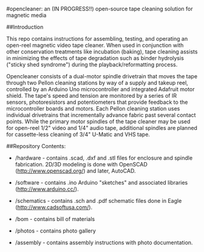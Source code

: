 #opencleaner: an (IN PROGRESS!!) open-source tape cleaning solution for magnetic media

##Introduction

This repo contains instructions for assembling, testing, and operating an open-reel magnetic video tape cleaner. When used in conjunction with other conservation treatments like incubation (baking), tape cleaning assists in minimizing the effects of tape degradation such as binder hydrolysis ("sticky shed syndrome") during the playback/reformatting process.  

Opencleaner consists of a dual-motor spindle drivetrain that moves the tape through two Pellon cleaning stations by way of a supply and takeup reel, controlled by an Arduino Uno microcontroller and integrated Adafruit motor shield. The tape's speed and tension are monitored by a series of IR sensors, photoresistors and potentiometers that provide feedback to the microcontroller boards and motors. Each Pellon cleaning station uses individual drivetrains that incrementally advance fabric past several contact points. While the primary motor spindles of the tape cleaner may be used for open-reel 1/2" video and 1/4" audio tape, additional spindles are planned for cassette-less cleaning of 3/4" U-Matic and VHS tape. 


##Repository Contents:

- /hardware - contains .scad, .dxf and .stl files for enclosure and spindle fabrication. 2D/3D modeling is done with OpenSCAD (http://www.openscad.org/) and later, AutoCAD. 

- /software - contains .ino Arduino "sketches" and associated libraries (http://www.arduino.cc/).

- /schematics - contains .sch and .pdf schematic files done in Eagle (http://www.cadsoftusa.com/).

- /bom - contains bill of materials

- /photos - contains photo gallery

- /assembly - contains assembly instructions with photo documentation. 


